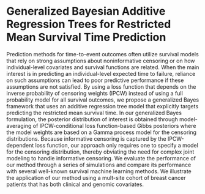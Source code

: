 # Generalized Bayesian Additive Regression Trees for Restricted Mean Survival Time Prediction

Prediction methods for time-to-event outcomes often utilize 
survival models that
rely on strong assumptions about noninformative censoring 
or on how individual-level covariates
and survival functions are related. 
When the main interest is in predicting an individual-level expected
time to failure, reliance on such assumptions can lead
to poor predictive performance if these assumptions
are not satisfied.
By using a loss function that depends on the inverse probability of censoring weights (IPCW) instead of using a full probability model for all survival outcomes, we propose a generalized Bayes framework that uses an additive regression tree model
that explicitly targets predicting the restricted mean survival time. 
In our generalized Bayes formulation, the posterior distribution of interest
is obtained through model-averaging of IPCW-conditional
loss function-based Gibbs posteriors where the model weights
are based on a Gamma process model for the censoring distributions. 
Because informative censoring is captured by the IPCW-dependent
loss function, our approach only requires one to specify a
model for the censoring distribution, thereby obviating 
the need for complex joint modeling to handle informative censoring.
We evaluate the performance of our method through a series of simulations 
and compare its performance with several well-known survival machine learning methods. We illustrate the application of our method using a
mult-site cohort of breast cancer patients that has both clinical 
and genomic covariates.

